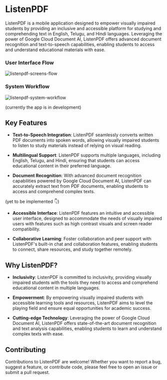 # ListenPDF

ListenPDF is a mobile application designed to empower visually impaired students by providing an inclusive and accessible platform for studying and comprehending text in English, Telugu, and Hindi languages. Leveraging the power of Google Cloud Document AI, ListenPDF offers advanced document recognition and text-to-speech capabilities, enabling students to access and understand educational materials with ease.

### User Interface Flow
![listenpdf-screens-flow](https://github.com/vedesh-padal/ListenPDF/assets/92447640/81e0b8c8-8ce9-4269-9a2f-ae994bd49aef)


### System Workflow
![listenpdf-system-workflow](https://github.com/vedesh-padal/ListenPDF/assets/92447640/c445b78a-f85c-45a3-9010-e11e3cbc6d81)


(currently the app is in development)

## Key Features

- **Text-to-Speech Integration**: ListenPDF seamlessly converts written PDF documents into spoken words, allowing visually impaired students to listen to study materials instead of relying on visual reading.

- **Multilingual Support**: ListenPDF supports multiple languages, including English, Telugu, and Hindi, ensuring that students can access educational content in their preferred language.

- **Document Recognition**: With advanced document recognition capabilities powered by Google Cloud Document AI, ListenPDF can accurately extract text from PDF documents, enabling students to access and comprehend complex texts.

(yet to be implemented 👇)

- **Accessible Interface**: ListenPDF features an intuitive and accessible user interface, designed to accommodate the needs of visually impaired users with features such as high contrast visuals and screen reader compatibility.

- **Collaborative Learning**: Foster collaboration and peer support with ListenPDF's built-in chat and collaboration features, enabling students to connect, share resources, and study together remotely.

## Why ListenPDF?

- **Inclusivity**: ListenPDF is committed to inclusivity, providing visually impaired students with the tools they need to access and comprehend educational content in multiple languages.

- **Empowerment**: By empowering visually impaired students with accessible learning tools and resources, ListenPDF aims to level the playing field and ensure equal opportunities for academic success.

- **Cutting-edge Technology**: Leveraging the power of Google Cloud Document AI, ListenPDF offers state-of-the-art document recognition and text analysis capabilities, enabling students to learn and understand complex texts with ease.



## Contributing

Contributions to ListenPDF are welcome! Whether you want to report a bug, suggest a feature, or contribute code, please feel free to open an issue or submit a pull request.

